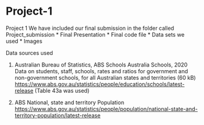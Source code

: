# Project-1
Project 1
We have included our final submission in the folder called Project_submission
      * Final Presentation
      * Final code file
      * Data sets we used
      * Images 
      
Data sources used

01) Australian Bureau of Statistics, ABS Schools Australia Schools, 2020 
  Data on students, staff, schools, rates and ratios for government and non-government schools, for all Australian states and territories (60 kB)
  https://www.abs.gov.au/statistics/people/education/schools/latest-release   (Table 43a was used)
  
02) ABS National, state and territory Population 
  https://www.abs.gov.au/statistics/people/population/national-state-and-territory-population/latest-release
